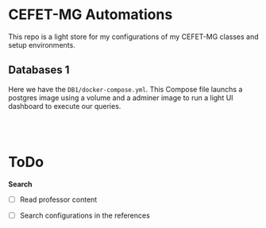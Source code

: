 # CEFET-MG Automations

This repo is a light store for my configurations of my CEFET-MG classes and setup environments.

## Databases 1

Here we have the `DB1/docker-compose.yml`. This Compose file launchs a postgres image using a volume and a adminer image to run a light UI dashboard to execute our queries.

<br></br>

# ToDo

 __Search__ 
 - [ ] Read professor content
 - [ ] Search configurations in the references



